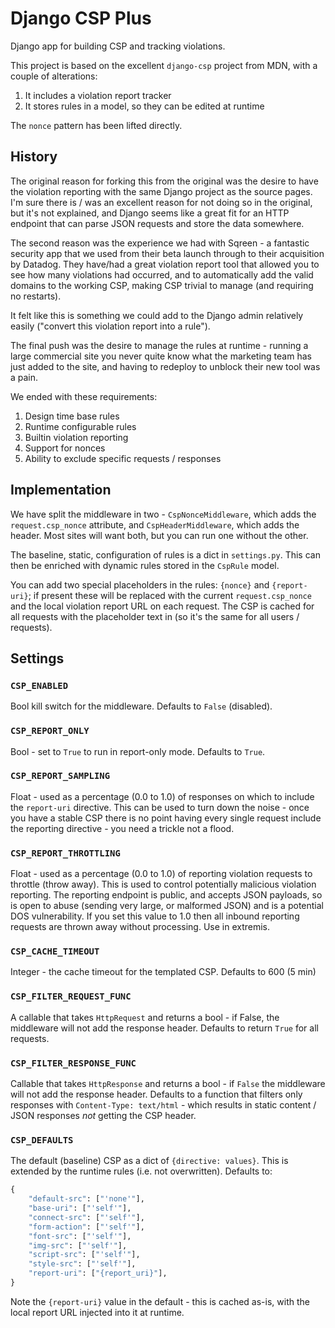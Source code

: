 # Django CSP Plus

Django app for building CSP and tracking violations.

This project is based on the excellent `django-csp` project from MDN,
with a couple of alterations:

1. It includes a violation report tracker
2. It stores rules in a model, so they can be edited at runtime

The `nonce` pattern has been lifted directly.

## History

The original reason for forking this from the original was the desire to
have the violation reporting with the same Django project as the source
pages. I'm sure there is / was an excellent reason for not doing so in
the original, but it's not explained, and Django seems like a great fit
for an HTTP endpoint that can parse JSON requests and store the data
somewhere.

The second reason was the experience we had with Sqreen - a fantastic
security app that we used from their beta launch through to their
acquisition by Datadog. They have/had a great violation report tool that
allowed you to see how many violations had occurred, and to
automatically add the valid domains to the working CSP, making CSP
trivial to manage (and requiring no restarts).

It felt like this is something we could add to the Django admin
relatively easily ("convert this violation report into a rule").

The final push was the desire to manage the rules at runtime - running a
large commercial site you never quite know what the marketing team has
just added to the site, and having to redeploy to unblock their new tool
was a pain.

We ended with these requirements:

1. Design time base rules
2. Runtime configurable rules
3. Builtin violation reporting
4. Support for nonces
5. Ability to exclude specific requests / responses

## Implementation

We have split the middleware in two - `CspNonceMiddleware`, which adds
the `request.csp_nonce` attribute, and `CspHeaderMiddleware`, which adds
the header. Most sites will want both, but you can run one without the
other.

The baseline, static, configuration of rules is a dict in `settings.py`.
This can then be enriched with dynamic rules stored in the `CspRule`
model.

You can add two special placeholders in the rules: `{nonce}` and
`{report-uri}`; if present these will be replaced with the current
`request.csp_nonce` and the local violation report URL on each request.
The CSP is cached for all requests with the placeholder text in (so it's
the same for all users / requests).

## Settings

### `CSP_ENABLED`

Bool kill switch for the middleware. Defaults to `False` (disabled).

### `CSP_REPORT_ONLY`

Bool - set to `True` to run in report-only mode. Defaults to `True`.

### `CSP_REPORT_SAMPLING`

Float - used as a percentage (0.0 to 1.0) of responses on which to 
include the `report-uri` directive. This can be used to turn down
the noise - once you have a stable CSP there is no point having
every single request include the reporting directive - you need a
trickle not a flood.

### `CSP_REPORT_THROTTLING`

Float - used as a percentage (0.0 to 1.0) of reporting violation
requests to throttle (throw away). This is used to control potentially
malicious violation reporting. The reporting endpoint is public, and
accepts JSON payloads, so is open to abuse (sending very large, or
malformed JSON) and is a potential DOS vulnerability. If you set this
value to 1.0 then all inbound reporting requests are thrown away
without processing. Use in extremis.

### `CSP_CACHE_TIMEOUT`

Integer - the cache timeout for the templated CSP. Defaults to 600 (5
min)

### `CSP_FILTER_REQUEST_FUNC`

A callable that takes `HttpRequest` and returns a bool - if False, the
middleware will not add the response header. Defaults to return `True`
for all requests.

### `CSP_FILTER_RESPONSE_FUNC`

Callable that takes `HttpResponse` and returns a bool - if `False` the
middleware will not add the response header. Defaults to a function that
filters only responses with `Content-Type: text/html` - which results in
static content / JSON responses _not_ getting the CSP header.

### `CSP_DEFAULTS`

The default (baseline) CSP as a dict of `{directive: values}`. This is
extended by the runtime rules (i.e. not overwritten). Defaults to:

```python
{
    "default-src": ["'none'"],
    "base-uri": ["'self'"],
    "connect-src": ["'self'"],
    "form-action": ["'self'"],
    "font-src": ["'self'"],
    "img-src": ["'self'"],
    "script-src": ["'self'"],
    "style-src": ["'self'"],
    "report-uri": ["{report_uri}"],
}
```

Note the `{report-uri}` value in the default - this is cached as-is,
with the local report URL injected into it at runtime.

